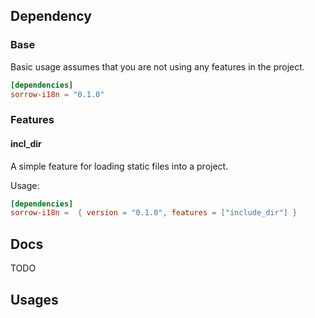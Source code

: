 

## Dependency

### Base
Basic usage assumes that you are not using any features in the project.
```toml
[dependencies]
sorrow-i18n = "0.1.0"
```
### Features

#### incl_dir
A simple feature for loading static files into a project.  

Usage:
```toml
[dependencies]
sorrow-i18n =  { version = "0.1.0", features = ["include_dir"] }
```

## Docs
TODO


## Usages